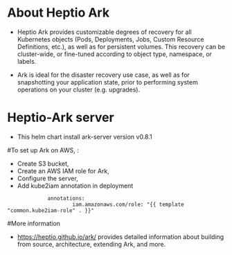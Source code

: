 # About Heptio Ark

* Heptio Ark provides customizable degrees of recovery for all Kubernetes objects (Pods, Deployments, Jobs, Custom Resource Definitions, etc.), as well as for persistent volumes. This recovery can be cluster-wide, or fine-tuned according to object type, namespace, or labels.

* Ark is ideal for the disaster recovery use case, as well as for snapshotting your application state, prior to performing system operations on your cluster (e.g. upgrades).

# Heptio-Ark server

* This helm chart install ark-server version v0.8.1


#To set up Ark on AWS, :

*  Create  S3 bucket,
*  Create an AWS IAM role for Ark,
*  Configure the server,
*  Add kube2iam annotation in deployment
 ```
              annotations:
                      iam.amazonaws.com/role: "{{ template "common.kube2iam-role" . }}"
 ```                     
#More information

* https://heptio.github.io/ark/ provides detailed information about building from source, architecture, extending Ark, and more.




